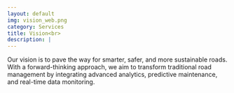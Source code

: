```yaml
---
layout: default
img: vision_web.png
category: Services
title: Vision<br>
description: |
---
```

  Our vision is to pave the way for smarter, safer, and more sustainable roads. With a forward-thinking approach, we aim to transform traditional road management by integrating advanced analytics, predictive maintenance, and real-time data monitoring.

